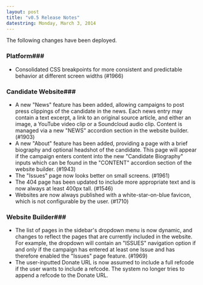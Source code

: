 ```yaml
---
layout: post
title: "v0.5 Release Notes"
datestring: Monday, March 3, 2014
---
```


The following changes have been deployed.

### Platform### 
* Consolidated CSS breakpoints for more consistent and predictable behavior at different screen widths (#1966)

### Candidate Website### 
* A new "News" feature has been added, allowing campaigns to post press clippings of the candidate in the news. Each news entry may contain a text excerpt, a link to an original source article, and either an image, a YouTube video clip or a Soundcloud audio clip. Content is managed via a new "NEWS" accordion section in the website builder. (#1903)
* A new "About" feature has been added, providing a page with a brief biography and optional headshot of the candidate. This page will appear if the campaign enters content into the new "Candidate Biography" inputs which can be found in the "CONTENT" accordion section of the website builder. (#1943)
* The "Issues" page now looks better on small screens. (#1961)
* The 404 page has been updated to include more appropriate text and is now always at least 400px tall. (#1546)
* Websites are now always published with a white-star-on-blue favicon, which is not configurable by the user. (#1710)

### Website Builder### 
* The list of pages in the sidebar's dropdown menu is now dynamic, and changes to reflect the pages that are currently included in the website. For example, the dropdown will contain an "ISSUES" navigation option if and only if the campaign has entered at least one Issue and has therefore enabled the "Issues" page feature. (#1969)
* The user-inputted Donate URL is now assumed to include a full refcode if the user wants to include a refcode. The system no longer tries to append a refcode to the Donate URL.